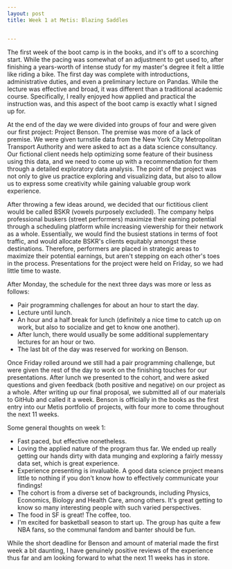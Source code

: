 ```yaml
---
layout: post
title: Week 1 at Metis: Blazing Saddles


---
```


The first week of the boot camp is in the books, and it's off to a scorching start. While 
the pacing was somewhat of an adjustment to get used to, after finishing a years-worth of 
intense study for my master's degree it felt a little like riding a bike. The first day 
was complete with introductions, administrative duties, and even a preliminary lecture on 
Pandas. While the lecture was effective and broad, it was different than a traditional 
academic course. Specifically, I really enjoyed how applied and practical the instruction 
was, and this aspect of the boot camp is exactly what I signed up for.

At the end of the day we were divided into groups of four and were given our first project: Project Benson. The premise was more of a lack of premise. We were given turnstile data from the New York City Metropolitan Transport Authority and were asked to act as a data science consultancy. Our fictional client needs help optimizing some feature of their business using this data, and we need to come up with a recommendation for them through a detailed exploratory data analysis. The point of the project was not only to give us practice exploring and visualizing data, but also to allow us to express some creativity while gaining valuable group work experience.

After throwing a few ideas around, we decided that our fictitious client would be called BSKR (vowels purposely excluded). The company helps professional buskers (street performers) maximize their earning potential through a scheduling platform while increasing viewership for their network as a whole. Essentially, we would find the busiest stations in terms of foot traffic, and would allocate BSKR's clients equitably amongst these destinations. Therefore, performers are placed in strategic areas to maximize their potential earnings, but aren't stepping on each other's toes in the process. Presentations for the project were held on Friday, so we had little time to waste.

After Monday, the schedule for the next three days was more or less as follows:

* Pair programming challenges for about an hour to start the day.
* Lecture until lunch.
* An hour and a half break for lunch (definitely a nice time to catch up on work, but also to socialize and get to know one another).
* After lunch, there would usually be some additional supplementary lectures for an hour or two.
* The last bit of the day was reserved for working on Benson.

Once Friday rolled around we still had a pair programming challenge, but were given the rest of the day to work on the finishing touches for our presentations. After lunch we presented to the cohort, and were asked questions and given feedback (both positive and negative) on our project as a whole. After writing up our final proposal, we submitted all of our materials to GitHub and called it a week. Benson is officially in the books as the first entry into our Metis portfolio of projects, with four more to come throughout the next 11 weeks.

Some general thoughts on week 1:

* Fast paced, but effective nonetheless.
* Loving the applied nature of the program thus far. We ended up really getting our hands dirty with data munging and exploring a fairly messsy data set, which is great experience.
* Experience presenting is invaluable. A good data science project means little to nothing if you don't know how to effectively communicate your findings!
* The cohort is from a diverse set of backgrounds, including Physics, Economics, Biology and Health Care, among others. It's great getting to know so many interesting people with such varied perspectives.
* The food in SF is great! The coffee, too.
* I'm excited for basketball season to start up. The group has quite a few NBA fans, so the communal fandom and banter should be fun.

While the short deadline for Benson and amount of material made the first week a bit daunting, I have genuinely positive reviews of the experience thus far and am looking forward to what the next 11 weeks has in store.
